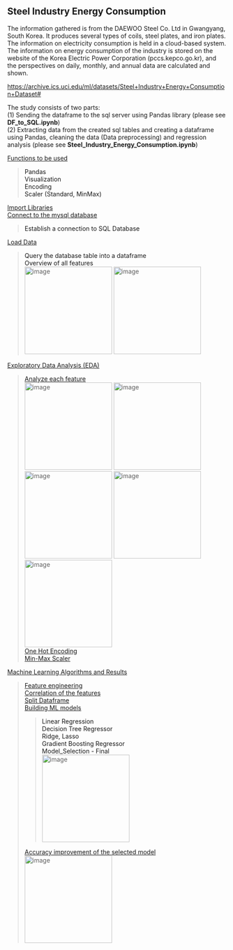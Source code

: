## Steel Industry Energy Consumption

The information gathered is from the DAEWOO Steel Co. Ltd in Gwangyang, South Korea. It produces several types of coils, steel plates, and iron plates. The information on electricity consumption is held in a cloud-based system. The information on energy consumption of the industry is stored on the website of the Korea Electric Power Corporation (pccs.kepco.go.kr), and the perspectives on daily, monthly, and annual data are calculated and shown.

https://archive.ics.uci.edu/ml/datasets/Steel+Industry+Energy+Consumption+Dataset#


The study consists of two parts:<br>
  (1) Sending the dataframe to the sql server using Pandas library (please see **DF_to_SQL.ipynb**)<br>
  (2) Extracting data from the created sql tables and creating a dataframe using Pandas, cleaning the data (Data preprocessing) and regression analysis (please see **Steel_Industry_Energy_Consumption.ipynb**)<br>

<a href='#1.0'>Functions to be used</a><br>
<blockquote>
    <a>Pandas</a><br>
    <a>Visualization</a><br>
    <a>Encoding</a><br>
    <a>Scaler (Standard, MinMax)</a><br>
</blockquote>

<a href='#2.0'>Import Libraries</a><br>
<a href='#3.0'>Connect to the mysql database</a><br>
<blockquote>
    <a>Establish a connection to SQL Database</a><br>
</blockquote>

<a href='#4.0'>Load Data</a><br>
<blockquote>
    <a>Query the database table into a dataframe</a><br>
    <a>Overview of all features</a><br>
  <img height="200" alt="image" src="https://user-images.githubusercontent.com/58983814/165169824-d296471e-9760-420b-a689-c56f16fc56db.png">
  <img height="200" alt="image" src="https://user-images.githubusercontent.com/58983814/165169902-f2ddffbf-8ae9-46d0-b360-2bc0ac4f9ddb.png">
</blockquote>

<a href='#5.0'>Exploratory Data Analysis (EDA)</a><br>
<blockquote>
    <a href='#5.1'>Analyze each feature</a><br>
  <img height="200" alt="image" src="https://user-images.githubusercontent.com/58983814/165170016-5d38b521-7c78-4d20-9bbf-fbc26150930a.png">
  <img height="200" alt="image" src="https://user-images.githubusercontent.com/58983814/165170072-5989de93-74ef-4ddf-a3e2-7f2f97ef2049.png">
  <img height="200" alt="image" src="https://user-images.githubusercontent.com/58983814/165170122-c2bde298-3e73-4ffd-bcfd-772bec38b200.png">
  <img height="200" alt="image" src="https://user-images.githubusercontent.com/58983814/165170224-cbc2af02-837a-4af5-a540-9def22d6a6dc.png">
  <img height="200" alt="image" src="https://user-images.githubusercontent.com/58983814/165170424-75dc6b38-8c6b-43ce-94c2-bc70f45f057f.png">
  <br>
    <a href='#5.2'>One Hot Encoding</a><br>
    <a href='#5.3'>Min-Max Scaler</a><br>
    
</blockquote>

<a href='#6.0'>Machine Learning Algorithms and Results</a><br>
<blockquote>
    <a href='#6.1'>Feature engineering</a><br>
    <a href='#6.2'>Correlation of the features</a><br>
    <a href='#6.3'>Split Dataframe</a><br>
    <a href='#6.4'>Building ML models</a><br>
    <blockquote>
        <a>Linear Regression </a><br>
        <a>Decision Tree Regressor</a><br>
        <a>Ridge, Lasso</a><br>
        <a>Gradient Boosting Regressor</a><br>
        <a>Model_Selection - Final</a><br>
      <img height="200" alt="image" src="https://user-images.githubusercontent.com/58983814/165170504-03ed136f-90c5-4d73-910d-0f38561c4fae.png">
    </blockquote>
    <a href='#6.5'>Accuracy improvement of the selected model</a><br>
  <img height="200" alt="image" src="https://user-images.githubusercontent.com/58983814/165170668-f85ec5e9-1a97-4297-ac65-90bd49042bc7.png">
</blockquote>
